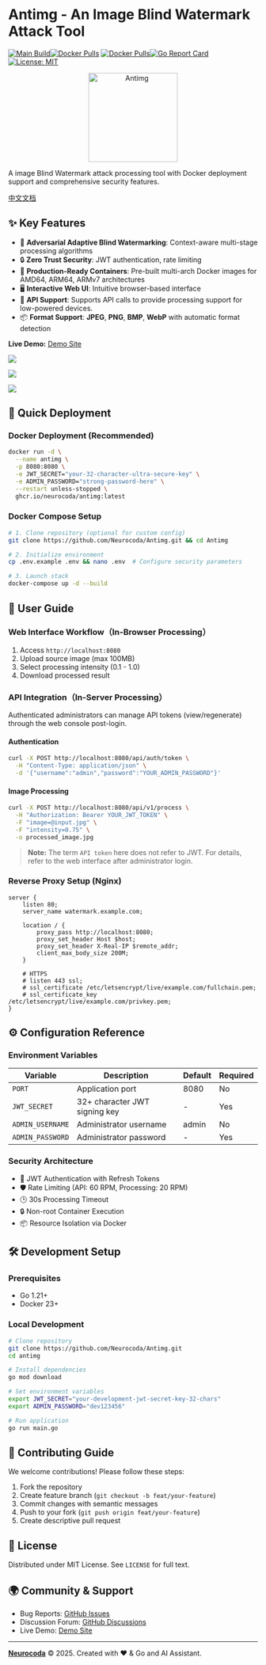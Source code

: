 # Antimg - An Image Blind Watermark Attack Tool

[![Main  Build](https://github.com/Neurocoda/Antimg/actions/workflows/docker-image.yml/badge.svg)](https://github.com/Neurocoda/Antimg/actions/workflows/docker-image.yml)[![Docker Pulls](https://img.shields.io/docker/pulls/neurocoda/antimg)](https://hub.docker.com/r/neurocoda/antimg) [![Docker Pulls](https://img.shields.io/docker/pulls/neurocoda/antimg-api)](https://hub.docker.com/r/neurocoda/antimg-api)[![Go Report Card](https://goreportcard.com/badge/github.com/Neurocoda/Antimg)](https://goreportcard.com/report/github.com/Neurocoda/Antimg) [![License: MIT](https://img.shields.io/badge/License-MIT-yellow.svg)](https://opensource.org/licenses/MIT)

<div align="center">
  <img src="static/logo.svg" alt="Antimg" width="180">
</div>

A image Blind Watermark attack processing tool with Docker deployment support and comprehensive security features. 

[中文文档](README_CN.md)



## ✨ Key Features

- 🎯 **Adversarial Adaptive Blind Watermarking**: Context-aware multi-stage processing algorithms
- 🔒 **Zero Trust Security**: JWT authentication, rate limiting
- 🐳 **Production-Ready Containers**: Pre-built multi-arch Docker images for AMD64, ARM64, ARMv7 architectures
- 🖥️ **Interactive Web UI**: Intuitive browser-based interface
- 🔌 **API Support**: Supports API calls to provide processing support for low-powered devices.
- 📦 **Format Support**: **JPEG**, **PNG**, **BMP**, **WebP** with automatic format detection

**Live Demo:** [Demo Site](https://antimg.neurocoda.com)

![](static/ScreenshotLogin.png)

![](static/ScreenshotWorkspace.png)

![](static/ScreenshotAPI.png)



## 🚀 Quick Deployment

### Docker Deployment (Recommended)

```bash
docker run -d \
  --name antimg \
  -p 8080:8080 \
  -e JWT_SECRET="your-32-character-ultra-secure-key" \
  -e ADMIN_PASSWORD="strong-password-here" \
  --restart unless-stopped \
  ghcr.io/neurocoda/antimg:latest
```



### Docker Compose Setup

```bash
# 1. Clone repository (optional for custom config)
git clone https://github.com/Neurocoda/Antimg.git && cd Antimg

# 2. Initialize environment
cp .env.example .env && nano .env  # Configure security parameters

# 3. Launch stack
docker-compose up -d --build
```



## 📖 User Guide

### Web Interface Workflow（In-Browser Processing）

1. Access `http://localhost:8080`
2. Upload source image (max 100MB)
3. Select processing intensity (0.1 - 1.0)
4. Download processed result



### API Integration（In-Server Processing）

Authenticated administrators can manage API tokens (view/regenerate) through the web console post-login.



#### Authentication

```bash
curl -X POST http://localhost:8080/api/auth/token \
  -H "Content-Type: application/json" \
  -d '{"username":"admin","password":"YOUR_ADMIN_PASSWORD"}'
```

#### Image Processing
```bash
curl -X POST http://localhost:8080/api/v1/process \
  -H "Authorization: Bearer YOUR_JWT_TOKEN" \
  -F "image=@input.jpg" \
  -F "intensity=0.75" \
  -o processed_image.jpg
```

> **Note:** The term `API token` here does not refer to JWT. For details, refer to the web interface after administrator login.



### Reverse Proxy Setup (Nginx)

```nginx
server {
    listen 80;
    server_name watermark.example.com;

    location / {
        proxy_pass http://localhost:8080;
        proxy_set_header Host $host;
        proxy_set_header X-Real-IP $remote_addr;
        client_max_body_size 200M;
    }

    # HTTPS
    # listen 443 ssl;
    # ssl_certificate /etc/letsencrypt/live/example.com/fullchain.pem;
    # ssl_certificate_key /etc/letsencrypt/live/example.com/privkey.pem;
}
```



## ⚙️ Configuration Reference

### Environment Variables

| Variable         | Description                   | Default | Required |
| ---------------- | ----------------------------- | ------- | -------- |
| `PORT`           | Application port              | 8080    | No       |
| `JWT_SECRET`     | 32+ character JWT signing key | -       | Yes      |
| `ADMIN_USERNAME` | Administrator username        | admin   | No       |
| `ADMIN_PASSWORD` | Administrator password        | -       | Yes      |



### Security Architecture

- 🔐 JWT Authentication with Refresh Tokens
- 🛡️ Rate Limiting (API: 60 RPM, Processing: 20 RPM)
- 🕒 30s Processing Timeout
- 🔒 Non-root Container Execution
- 📦 Resource Isolation via Docker



## 🛠 Development Setup

### Prerequisites
- Go 1.21+ 
- Docker 23+



### Local Development

```bash
# Clone repository
git clone https://github.com/Neurocoda/Antimg.git
cd antimg

# Install dependencies
go mod download

# Set environment variables
export JWT_SECRET="your-development-jwt-secret-key-32-chars"
export ADMIN_PASSWORD="dev123456"

# Run application
go run main.go
```



## 🤝 Contributing Guide

We welcome contributions! Please follow these steps:
1. Fork the repository
2. Create feature branch (`git checkout -b feat/your-feature`)
3. Commit changes with semantic messages
4. Push to your fork (`git push origin feat/your-feature`)
5. Create descriptive pull request



## 📜 License

Distributed under MIT License. See `LICENSE` for full text.



## 🌍 Community & Support

- Bug Reports: [GitHub Issues](https://github.com/Neurocoda/Antimg/issues)
- Discussion Forum: [GitHub Discussions](https://github.com/Neurocoda/Antimg/discussions)
- Live Demo: [Demo Site](https://antimg.neurocoda.com)



---

[**Neurocoda**](https://neurocoda.com) © 2025. Created with ❤️ & Go and AI Assistant.

